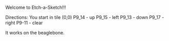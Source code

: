 Welcome to Etch-a-Sketch!!!

Directions: 
You start in tile (0,0)
P9_14 - up
P9_15 - left
P9_13 - down
P9_17 -right
P9-11 - clear

It works on the beaglebone.


